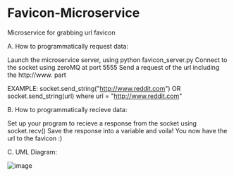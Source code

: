 # Favicon-Microservice
Microservice for grabbing url favicon

A. How to programmatically request data:

Launch the microservice server, using python favicon_server.py
Connect to the socket using zeroMQ at port 5555
Send a request of the url including the http://www. part

EXAMPLE: socket.send_string("http://www.reddit.com") OR socket.send_string(url) where url = "http://www.reddit.com"
 
B. How to programmatically recieve data:

Set up your program to recieve a response from the socket using socket.recv()
Save the response into a variable and voila! You now have the url to the favicon :)

C. UML Diagram:

![image](https://github.com/lacimonsrud/Favicon-Microservice/assets/114252570/bd4a8c51-e289-4b19-a029-ee9a92182dff)

